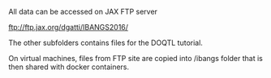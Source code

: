 All data can be accessed on JAX FTP server

ftp://ftp.jax.org/dgatti/IBANGS2016/

The other subfolders contains files for the DOQTL  tutorial.

On virtual machines, files from FTP site are copied into /ibangs folder that is then shared with docker containers. 
